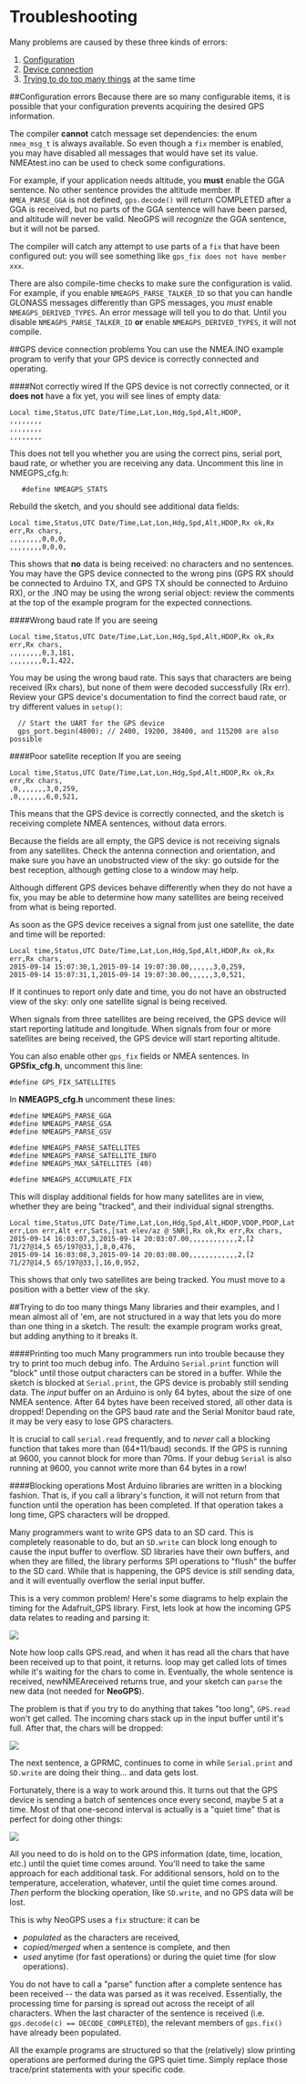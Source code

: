 Troubleshooting
===============
Many problems are caused by these three kinds of errors:
   1. [Configuration](#configuration-errors)
   2. [Device connection](#gps-device-connection-problems)
   3. [Trying to do too many things](#trying-to-do-too-many-things) at the same time

##Configuration errors
Because there are so many configurable items, it is possible that your configuration prevents acquiring the desired GPS information.

The compiler **cannot** catch message set dependencies: the enum 
`nmea_msg_t` is always available.  So even though a `fix` member is enabled, 
you may have disabled all messages that would have set its value.  
NMEAtest.ino can be used to check some configurations.

For example, if your application needs altitude, you **must** enable the GGA sentence.  No other sentence provides the altitude member.  If `NMEA_PARSE_GGA` is not defined,  `gps.decode()` will return COMPLETED after a GGA is received, but no parts of the GGA sentence will have been parsed, and altitude will never be valid.  NeoGPS will _recognize_ the GGA sentence, but it will not be parsed.

The compiler will catch any attempt to use parts of a `fix` that have been 
configured out: you will see something like `gps_fix does not have member 
xxx`.

There are also compile-time checks to make sure the configuration is valid.  For example, if you enable `NMEAGPS_PARSE_TALKER_ID` so that you can handle GLONASS messages differently than GPS messages, you *must* enable `NMEAGPS_DERIVED_TYPES`.  An error message will tell you to do that.  Until you disable `NMEAGPS_PARSE_TALKER_ID` **or** enable `NMEAGPS_DERIVED_TYPES`, it will not compile.

##GPS device connection problems
You can use the NMEA.INO example program to verify that your GPS device is correctly connected and operating.

####Not correctly wired
If the GPS device is not correctly connected, or it **does not** have a fix yet, you will see lines of empty data:
```
Local time,Status,UTC Date/Time,Lat,Lon,Hdg,Spd,Alt,HDOP,
,,,,,,,,
,,,,,,,,
,,,,,,,,
```
This does not tell you whether you are using the correct pins, serial port, baud rate, or whether you are receiving any data.  Uncomment this line in NMEGPS_cfg.h:
```
   #define NMEAGPS_STATS
```
Rebuild the sketch, and you should see additional data fields:
```
Local time,Status,UTC Date/Time,Lat,Lon,Hdg,Spd,Alt,HDOP,Rx ok,Rx err,Rx chars,
,,,,,,,,0,0,0,
,,,,,,,,0,0,0,
```
This shows that **no** data is being received: no characters and no sentences.  You may have the GPS device connected to the wrong pins (GPS RX should be connected to Arduino TX, and GPS TX should be connected to Arduino RX), or the .INO may be using the wrong serial object: review the comments at the top of the example program for the expected connections.

####Wrong baud rate
If you are seeing
```
Local time,Status,UTC Date/Time,Lat,Lon,Hdg,Spd,Alt,HDOP,Rx ok,Rx err,Rx chars,
,,,,,,,,0,3,181,
,,,,,,,,0,1,422,
```
You may be using the wrong baud rate.  This says that characters are being received (Rx chars), but none of them were decoded successfully (Rx err).  Review your GPS device's documentation to find the correct baud rate, or try different values in `setup()`:
```
  // Start the UART for the GPS device
  gps_port.begin(4800); // 2400, 19200, 38400, and 115200 are also possible
```
####Poor satellite reception
If you are seeing
```
Local time,Status,UTC Date/Time,Lat,Lon,Hdg,Spd,Alt,HDOP,Rx ok,Rx err,Rx chars,
,0,,,,,,,3,0,259,
,0,,,,,,,6,0,521,
```
This means that the GPS device is correctly connected, and the sketch is receiving complete NMEA sentences, without data errors.

Because the fields are all empty, the GPS device is not receiving signals from any satellites.  Check the antenna connection and orientation, and make sure you have an unobstructed view of the sky: go outside for the best reception, although getting close to a window may help.

Although different GPS devices behave differently when they do not have a fix, you may be able to determine how many satellites are being received from what is being reported.

As soon as the GPS device receives a signal from just one satellite, the date and time will be reported:
```
Local time,Status,UTC Date/Time,Lat,Lon,Hdg,Spd,Alt,HDOP,Rx ok,Rx err,Rx chars,
2015-09-14 15:07:30,1,2015-09-14 19:07:30.00,,,,,,3,0,259,
2015-09-14 15:07:31,1,2015-09-14 19:07:30.00,,,,,,3,0,521,
```
If it continues to report only date and time, you do not have an obstructed view of the sky: only one satellite signal is being received.

When signals from three satellites are being received, the GPS device will start reporting latitude and longitude.
When signals from four or more satellites are being received, the GPS device will start reporting altitude.

You can also enable other `gps_fix` fields or NMEA sentences.  In **GPSfix_cfg.h**, uncomment this line:
```
#define GPS_FIX_SATELLITES
```
In **NMEAGPS_cfg.h** uncomment these lines:
```
#define NMEAGPS_PARSE_GGA
#define NMEAGPS_PARSE_GSA
#define NMEAGPS_PARSE_GSV

#define NMEAGPS_PARSE_SATELLITES
#define NMEAGPS_PARSE_SATELLITE_INFO
#define NMEAGPS_MAX_SATELLITES (40)

#define NMEAGPS_ACCUMULATE_FIX
```
This will display additional fields for how many satellites are in view, whether they are being "tracked", and their individual signal strengths.
```
Local time,Status,UTC Date/Time,Lat,Lon,Hdg,Spd,Alt,HDOP,VDOP,PDOP,Lat err,Lon err,Alt err,Sats,[sat elev/az @ SNR],Rx ok,Rx err,Rx chars,
2015-09-14 16:03:07,3,2015-09-14 20:03:07.00,,,,,,,,,,,,2,[2 71/27@14,5 65/197@33,],8,0,476,
2015-09-14 16:03:08,3,2015-09-14 20:03:08.00,,,,,,,,,,,,2,[2 71/27@14,5 65/197@33,],16,0,952,
```
This shows that only two satellites are being tracked.  You must move to a position with a better view of the sky.

##Trying to do too many things
Many libraries and their examples, and I mean almost all of 'em, are not structured in a way that lets you do more than one thing in a sketch.   The result: the example program works great, but adding anything to it breaks it.

####Printing too much
Many programmers run into trouble because they try to print too much debug info.  The Arduino `Serial.print` function will "block" until those output characters can be stored in a buffer.  While the sketch is blocked at `Serial.print`, the GPS device is probably still sending data.  The _input_ buffer on an Arduino is only 64 bytes, about the size of one NMEA sentence.  After 64 bytes have been received stored, all other data is dropped!  Depending on the GPS baud rate and the Serial Monitor baud rate, it may be very easy to lose GPS characters.

It is crucial to call `serial.read` frequently, and to _never_ call a blocking function that takes more than (64*11/baud) seconds.  If the GPS is running at 9600, you cannot block for more than 70ms.  If your debug `Serial` is also running at 9600, you cannot write more than 64 bytes in a row!

####Blocking operations
Most Arduino libraries are written in a blocking fashion.  That is, if you call a library's function, it will not return from that function until the operation has been completed.  If that operation takes a long time, GPS characters will be dropped.

Many programmers want to write GPS data to an SD card.  This is completely reasonable to do, but an `SD.write` can block long enough to cause the input buffer to overflow.  SD libraries have their own buffers, and when they are filled, the library performs SPI operations to "flush" the buffer to the SD card.  While that is happening, the GPS device is _still_ sending data, and it will eventually overflow the serial input buffer.

This is a very common problem!  Here's some diagrams to help explain the timing for the Adafruit_GPS library.  First, lets look at how the incoming GPS data relates to reading and parsing it:

<img src="images/GPS%20Timing%200.jpg"/>

Note how loop calls GPS.read, and when it has read all the chars that have been received up to that point, it returns.  loop may get called lots of times while it's waiting for the chars to come in.  Eventually, the whole sentence is received, newNMEAreceived returns true, and your sketch can `parse` the new data (not needed for **NeoGPS**).

The problem is that if you try to do anything that takes "too long", `GPS.read` won't get called.  The incoming chars stack up in the input buffer until it's full.  After that, the chars will be dropped:

<img src="images/GPS%20Timing%201.jpg"/>

The next sentence, a GPRMC, continues to come in while `Serial.print` and `SD.write` are doing their thing... and data gets lost.

Fortunately, there is a way to work around this.  It turns out that the GPS device is sending a batch of sentences once every second, maybe 5 at a time.  Most of that one-second interval is actually is a "quiet time" that is perfect for doing other things:

<img src="images/GPS%20Timing%202.jpg"/>

All you need to do is hold on to the GPS information (date, time, location, etc.) until the quiet time comes around.  You'll need to take the same approach for each additional task.  For additional sensors, hold on to the temperature, acceleration, whatever, until the quiet time comes around.  *Then* perform the blocking operation, like `SD.write`, and no GPS data will be lost.

This is why NeoGPS uses a `fix` structure: it can be
   * _populated_ as the characters are received,
   * _copied/merged_ when a sentence is complete, and then
   * _used_ anytime (for fast operations) or during the quiet time (for slow operations).

You do not have to call a "parse" function after a complete sentence has been received -- the data was parsed as it was received.  Essentially, the processing time for parsing is spread out across the receipt of all characters.  When the last character of the sentence is received (i.e. `gps.decode(c) == DECODE_COMPLETED`), the relevant members of `gps.fix()` have already been populated.

All the example programs are structured so that the (relatively) slow printing operations are performed during the GPS quiet time.  Simply replace those trace/print statements with your specific code.
